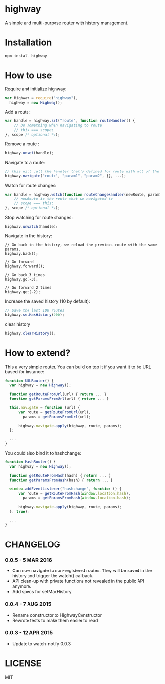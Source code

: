 highway
=============

A simple and multi-purpose router with history management.

Installation
============

```bash
npm install highway
```

How to use
==========

Require and initialize highway:

```js
var Highway = require("highway"),
  highway = new Highway();
```

Add a route:

```js
var handle = highway.set("route", function routeHandler() {
    // Do something when navigating to route
    // this === scope;
}, scope /* optional */);
```

Remove a route :

```js
highway.unset(handle);
```

Navigate to a route:

```js
// this will call the handler that's defined for route with all of the following params
highway.navigate("route", "param1", "param2", {}, ...);
```

Watch for route changes:

```js
var handle = highway.watch(function routeChangeHandler(newRoute, param1, param2, ...) {
    // newRoute is the route that we navigated to
    // scope === this;
}, scope /* optional */);
```

Stop watching for route changes:

```js
highway.unwatch(handle);
```

Navigate in the history:

```
// Go back in the history, we reload the previous route with the same params.
highway.back();

// Go forward
highway.forward();

// Go back 3 times
highway.go(-3);

// Go forward 2 times
highway.get(-2);
```

Increase the saved history (10 by default):

```js
// Save the last 100 routes
highway.setMaxHistory(100);
```

clear history

```js
highway.clearHistory();
```

How to extend?
==============

This a very simple router. You can build on top it if you want it to be URL based for instance:

```js
function URLRouter() {
  var highway = new Highway();

  function getRouteFromUrl(url) { return ... }
  function getParamsFromUrl(url) { return ... }

  this.navigate = function (url) {
      var route = getRouteFromUrl(url),
        params = getParamsFromUrl(url);

      highway.navigate.apply(highway, route, params);
  };

  ...
}
```

You could also bind it to hashchange:

```js
function HashRouter() {
  var highway = new Highway();

  function getRouteFromHash(hash) { return ... }
  function getParamsFromHash(hash) { return ... }

  window.addEventListener("hashchange", function () {
      var route = getRouteFromHash(window.location.hash),
        params = getParamsFromHash(window.location.hash);

      highway.navigate.apply(highway, route, params);
  }, true);

  ...
}
```

CHANGELOG
=========

### 0.0.5 - 5 MAR 2016

* Can now navigate to non-registered routes. They will be saved in the history and trigger the watch() callback.
* API clean-up with private functions not revealed in the public API anymore.
* Add specs for setMaxHistory

### 0.0.4 - 7 AUG 2015

* Rename constructor to HighwayConstructor
* Rewrote tests to make them easier to read

### 0.0.3 - 12 APR 2015

* Update to watch-notify 0.0.3


LICENSE
=======

MIT
